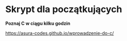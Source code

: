 #  **Skrypt dla początkujących**
**Poznaj C w ciągu kilku godzin**

https://asura-codes.github.io/wprowadzenie-do-c/
